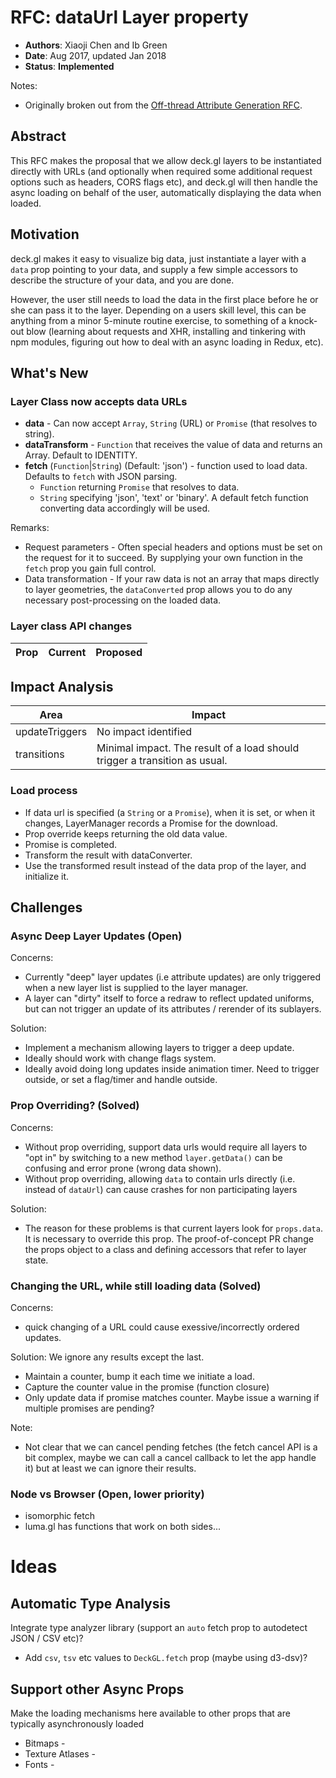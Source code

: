 # RFC: dataUrl Layer property

* **Authors**: Xiaoji Chen and Ib Green
* **Date**: Aug 2017, updated Jan 2018
* **Status**: **Implemented**

Notes:
* Originally broken out from the [Off-thread Attribute Generation RFC]().


## Abstract

This RFC makes the proposal that we allow deck.gl layers to be instantiated directly with URLs (and optionally when required some additional request options such as headers, CORS flags etc), and deck.gl will then handle the async loading on behalf of the user, automatically displaying the data when loaded.


## Motivation

deck.gl makes it easy to visualize big data, just instantiate a layer with a `data` prop pointing to your data, and supply a few simple accessors to describe the structure of your data, and you are done.

However, the user still needs to load the data in the first place before he or she can pass it to the layer. Depending on a users skill level, this can be anything from a minor 5-minute routine exercise, to something of a knock-out blow (learning about requests and XHR, installing and tinkering with npm modules, figuring out how to deal with an async loading in Redux, etc).


## What's New

### Layer Class now accepts data URLs

* **data** - Can now accept `Array`, `String` (URL) or `Promise` (that resolves to string).
* **dataTransform** - `Function` that receives the value of data and returns an Array. Default to IDENTITY.
* **fetch** (`Function`|`String`) (Default: 'json') - function used to load data. Defaults to `fetch` with JSON parsing.
    - `Function` returning `Promise` that resolves to data.
    - `String` specifying 'json', 'text' or 'binary'. A default fetch function converting data accordingly will be used.

Remarks:
* Request parameters - Often special headers and options must be set on the request for it to succeed. By supplying your own function  in the `fetch` prop you gain full control.
* Data transformation - If your raw data is not an array that maps directly to layer geometries, the `dataConverted` prop allows you to do any necessary post-processing on the loaded data.


### Layer class API changes

| Prop | Current | Proposed |
| --- | --- | --- |


## Impact Analysis

| Area           | Impact |
| ---            | --- |
| updateTriggers | No impact identified |
| transitions    | Minimal impact. The result of a load should trigger a transition as usual. |


### Load process

* If data url is specified (a `String` or a `Promise`), when it is set, or when it changes, LayerManager records a Promise for the download.
* Prop override keeps returning the old data value.
* Promise is completed.
* Transform the result with dataConverter.
* Use the transformed result instead of the data prop of the layer, and initialize it.


## Challenges

### Async Deep Layer Updates (Open)

Concerns:
* Currently "deep" layer updates (i.e attribute updates) are only triggered when a new layer list is supplied to the layer manager.
* A layer can "dirty" itself to force a redraw to reflect updated uniforms, but can not trigger an update of its attributes / rerender of its sublayers.

Solution:
* Implement a mechanism allowing layers to trigger a deep update.
* Ideally should work with change flags system.
* Ideally avoid doing long updates inside animation timer. Need to trigger outside, or set a flag/timer and handle outside.


### Prop Overriding? (Solved)

Concerns:
* Without prop overriding, support data urls would require all layers to "opt in" by switching to a new method `layer.getData()` can be confusing and error prone (wrong data shown).
* Without prop overriding, allowing `data` to contain urls directly (i.e. instead of `dataUrl`) can cause crashes for non participating layers

Solution:
* The reason for these problems is that current layers look for `props.data`. It is necessary to override this prop. The proof-of-concept PR change the props object to a class and defining accessors that refer to layer state.



### Changing the URL, while still loading data (Solved)

Concerns:
* quick changing of a URL could cause exessive/incorrectly ordered updates.

Solution: We ignore any results except the last.
* Maintain a counter, bump it each time we initiate a load.
* Capture the counter value in the promise (function closure)
* Only update data if promise matches counter. Maybe issue a warning if multiple promises are pending?

Note:
* Not clear that we can cancel pending fetches (the fetch cancel API is a bit complex, maybe we can call a cancel callback to let the app handle it) but at least we can ignore their results.


### Node vs Browser (Open, lower priority)

* isomorphic fetch
* luma.gl has functions that work on both sides...


# Ideas

## Automatic Type Analysis

Integrate type analyzer library (support an `auto` fetch prop to autodetect JSON / CSV etc)?
* Add `csv`, `tsv` etc values to `DeckGL.fetch` prop (maybe using d3-dsv)?


## Support other Async Props

Make the loading mechanisms here available to other props that are typically asynchronously loaded
* Bitmaps -
* Texture Atlases -
* Fonts -

